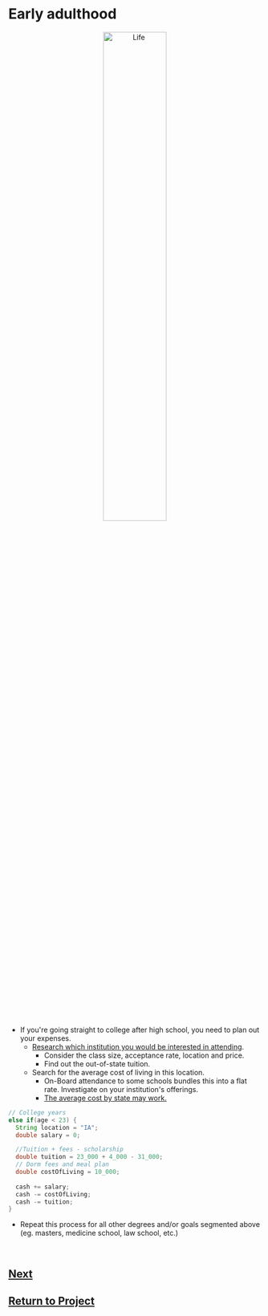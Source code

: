 # Early adulthood

<div style="text-align:center">
  <img    src="https://thumbs.dreamstime.com/b/college-life-word-concepts-banner-student-living-university-lifestyle-infographics-linear-icons-mint-background-isolated-193639368.jpg"
          title="Life" 
          width="50%" 
          height="50%" />
</div>

<br>

* If you're going straight to college after high school, you need to plan out your expenses. 
  * [Research which institution you would be interested in attending](https://www.petersons.com/college-search.aspx).
    * Consider the class size, acceptance rate, location and price.
    * Find out the out-of-state tuition.
  * Search for the average cost of living in this location. 
    * On-Board attendance to some schools bundles this into a flat rate. Investigate on your institution's offerings.
    * [The average cost by state may work.](https://thehill.com/changing-america/respect/poverty/568405-the-cost-of-living-in-each-state) 

```java
// College years 
else if(age < 23) { 
  String location = "IA";
  double salary = 0;

  //Tuition + fees - scholarship
  double tuition = 23_000 + 4_000 - 31_000; 
  // Dorm fees and meal plan
  double costOfLiving = 10_000; 
  
  cash += salary;
  cash -= costOfLiving;
  cash -= tuition;
}
```
  * Repeat this process for all other degrees and/or goals segmented above (eg. masters, medicine school, law school, etc.)

<br>

## [Next](/../../tree/main/Projects/Program-Your-Life/Loans.md)

## [Return to Project](/../../tree/main/Projects/Program-Your-Life/Program-Your-Life.md)